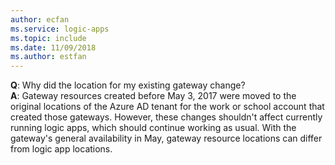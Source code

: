```yaml
---
author: ecfan
ms.service: logic-apps
ms.topic: include
ms.date: 11/09/2018	
ms.author: estfan
---
```

**Q**: Why did the location for my existing gateway change? <br/>
**A**: Gateway resources created before May 3, 2017 were 
moved to the original locations of the Azure AD tenant for 
the work or school account that created those gateways. 
However, these changes shouldn't affect currently running logic apps, 
which should continue working as usual. With the gateway's general 
availability in May, gateway resource locations can differ 
from logic app locations.